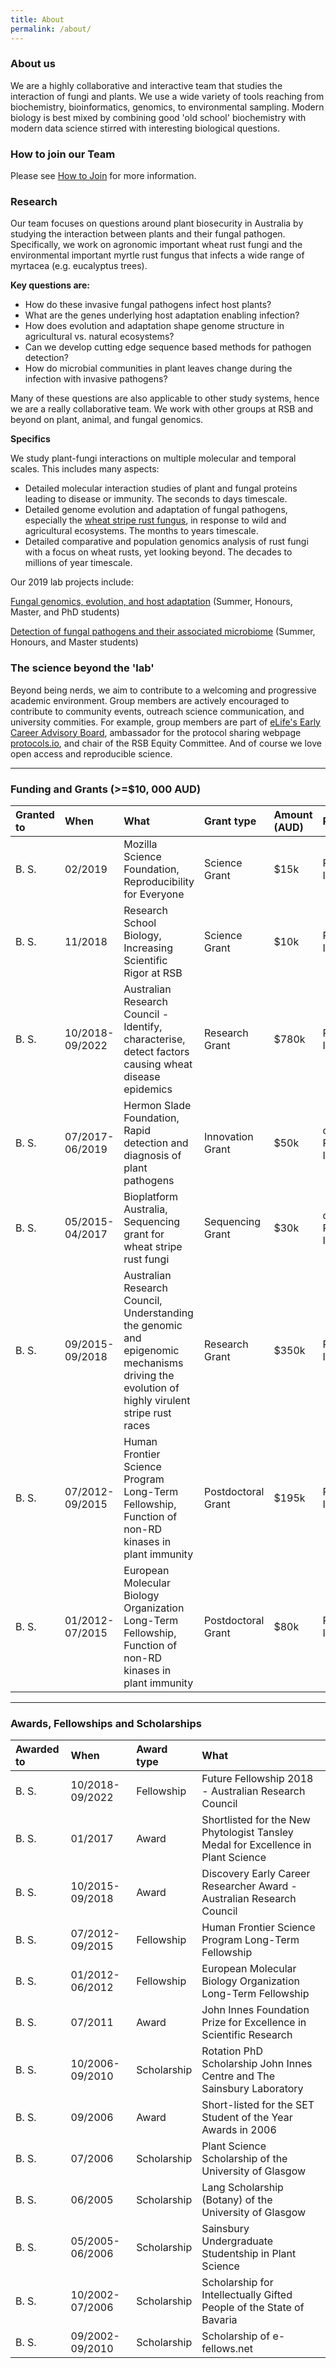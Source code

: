 ```yaml
---
title: About
permalink: /about/
---
```


### About us
We are a highly collaborative and interactive team that studies the interaction of fungi and plants. We use a wide variety of tools reaching from biochemistry, bioinformatics, genomics, to environmental sampling. Modern biology is best mixed by combining good 'old school' biochemistry with modern data science stirred with interesting biological questions.

### How to join our Team
Please see [How to Join](http://Team-Schwessinger.github.io/Team_B_S/how_to_join/) for more information.

### Research

Our team focuses on questions around plant biosecurity in Australia by studying the interaction between plants and their fungal pathogen. Specifically, we work on agronomic important wheat rust fungi and the environmental important myrtle rust fungus that infects a wide range of myrtacea (e.g. eucalyptus trees).

**Key questions are:**

* How do these invasive fungal pathogens infect host plants?
* What are the genes underlying host adaptation enabling infection?
* How does evolution and adaptation shape genome structure in agricultural vs. natural ecosystems?
* Can we develop cutting edge sequence based methods for pathogen detection?
* How do microbial communities in plant leaves change during the infection with invasive pathogens?

Many of these questions are also applicable to other study systems, hence we are a really collaborative team. We work with other groups at RSB and beyond on plant, animal, and fungal genomics. 

**Specifics**

We study plant-fungi interactions on multiple molecular and temporal scales. This includes many aspects:

* Detailed molecular interaction studies of plant and fungal proteins leading to disease or immunity. The seconds to days timescale.
* Detailed genome evolution and adaptation of fungal pathogens, especially the [wheat stripe rust fungus](https://nph.onlinelibrary.wiley.com/doi/full/10.1111/nph.14159?scrollTo=references&), in response to wild and agricultural ecosystems. The months to years timescale.
* Detailed comparative and population genomics analysis of rust fungi with a focus on wheat rusts, yet looking beyond. The decades to millions of year timescale.

Our 2019 lab projects include: 

[Fungal genomics, evolution, and host adaptation](https://biology.anu.edu.au/research/projects/fungal-genomics-evolution-and-host-adaptation) (Summer, Honours, Master, and PhD students)

[Detection of fungal pathogens and their associated microbiome](https://biology.anu.edu.au/research/projects/detection-fungal-pathogens-and-their-associated-microbiome) (Summer, Honours, and Master students)

### The science beyond the 'lab'
Beyond being nerds, we aim to contribute to a welcoming and progressive academic environment. Group members are actively encouraged to contribute to community events, outreach science communication, and university commities. For example, group members are part of [eLife's Early Career Advisory Board](https://elifesciences.org/), ambassador for the protocol sharing webpage [protocols.io](https://www.protocols.io/), and chair of the RSB Equity Committee. And of course we love open access and reproducible science.

<hr>

### **Funding and Grants (>=$10, 000 AUD)**

| Granted to | When | What | Grant type | Amount (AUD) | Role |
| :----------- | :----------- | :----------- | :----------- | :----------- | :----------- |
| B. S. | 02/2019 | Mozilla Science Foundation, Reproducibility for Everyone | Science Grant | $15k | Principal Investigator |
| B. S. | 11/2018 | Research School Biology, Increasing Scientific Rigor at RSB | Science Grant | $10k | Principal Investigator |
| B. S. | 10/2018-09/2022 | Australian Research Council - Identify, characterise, detect factors causing wheat disease epidemics | Research Grant | $780k | Principal Investigator |
| B. S. | 07/2017-06/2019 | Hermon Slade Foundation, Rapid detection and diagnosis of plant pathogens | Innovation Grant | $50k | co-Principal Investigator |
| B. S. | 05/2015-04/2017 | Bioplatform Australia, Sequencing grant for wheat stripe rust fungi | Sequencing Grant | $30k | co-Principal Investigator |
| B. S. | 09/2015-09/2018 | Australian Research Council, Understanding the genomic and epigenomic mechanisms driving the evolution of highly virulent stripe rust races | Research Grant | $350k | Principal Investigator |
| B. S. | 07/2012-09/2015 | Human Frontier Science Program Long-Term Fellowship, Function of non-RD kinases in plant immunity | Postdoctoral Grant | $195k | Principal Investigator |
| B. S. | 01/2012-07/2015 | European Molecular Biology Organization Long-Term Fellowship, Function of non-RD kinases in plant immunity | Postdoctoral Grant | $80k | Principal Investigator |

<hr>

### **Awards, Fellowships and Scholarships**

| Awarded to | When | Award type | What | 
| :----------- | :----------- | :----------- | :----------- | 
| B. S. | 10/2018-09/2022 | Fellowship | Future Fellowship 2018 - Australian Research Council |
| B. S. | 01/2017 | Award | Shortlisted for the New Phytologist Tansley Medal for Excellence in Plant Science |
| B. S. | 10/2015-09/2018 | Award | Discovery Early Career Researcher Award - Australian Research Council |
| B. S. | 07/2012-09/2015 | Fellowship | Human Frontier Science Program Long-Term Fellowship |
| B. S. | 01/2012-06/2012 | Fellowship | European Molecular Biology Organization Long-Term Fellowship |
| B. S. | 07/2011 | Award | John Innes Foundation Prize for Excellence in Scientific Research |
| B. S. | 10/2006-09/2010 | Scholarship | Rotation PhD Scholarship John Innes Centre and The Sainsbury Laboratory |
| B. S. | 09/2006 | Award | Short-listed for the SET Student of the Year Awards in 2006 |
| B. S. | 07/2006 | Scholarship | Plant Science Scholarship of the University of Glasgow |
| B. S. | 06/2005 | Scholarship | Lang Scholarship (Botany) of the University of Glasgow |
| B. S. | 05/2005-06/2006 | Scholarship | Sainsbury Undergraduate Studentship in Plant Science |
| B. S. | 10/2002-07/2006 | Scholarship | Scholarship for Intellectually Gifted People of the State of Bavaria |
| B. S. | 09/2002-09/2010 | Scholarship | Scholarship of e-fellows.net |
